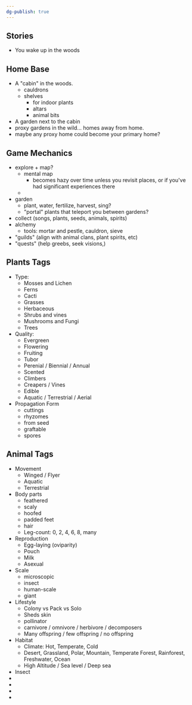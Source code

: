 ```yaml
---
dg-publish: true
---
```


## Stories
- You wake up in the woods
## Home Base
- A "cabin" in the woods.
	- cauldrons
	- shelves 
		- for indoor plants
		- altars
		- animal bits
- A garden next to the cabin
- proxy gardens in the wild... homes away from home. 
- maybe any proxy home could become your primary home?

## Game Mechanics
- explore + map?
	- mental map
		- becomes hazy over time unless you revisit places, or if you've had significant experiences there
	- 
- garden
	- plant, water, fertilize, harvest, sing?
	- "portal" plants that teleport you between gardens?
- collect (songs, plants, seeds, animals, spirits)
- alchemy
	- tools: mortar and pestle, cauldron, sieve
- "guilds" (align with animal clans, plant spirits, etc)
- "quests" (help greebs, seek visions,)

## Plants Tags
- Type:
	- Mosses and Lichen
	- Ferns
	- Cacti
	- Grasses
	- Herbaceous
	- Shrubs and vines
	- Mushrooms and Fungi
	- Trees
- Quality:
	- Evergreen
	- Flowering
	- Fruiting
	- Tubor
	- Perenial / Biennial / Annual
	- Scented
	- Climbers
	- Creapers / Vines
	- Edible
	- Aquatic / Terrestrial / Aerial
- Propagation Form
	- cuttings
	- rhyzomes
	- from seed
	- graftable
	- spores

## Animal Tags
- Movement
	- Winged / Flyer
	- Aquatic
	- Terrestrial
- Body parts
	- feathered
	- scaly
	- hoofed
	- padded feet
	- hair
	- Leg-count: 0, 2, 4, 6, 8, many
- Reproduction
	- Egg-laying (oviparity)
	- Pouch
	- Milk
	- Asexual
- Scale
	- microscopic
	- insect
	- human-scale
	- giant
- Lifestyle
	- Colony vs Pack vs Solo
	- Sheds skin
	- pollinator
	- carnivore / omnivore / herbivore / decomposers
	- Many offspring / few offspring / no offspring
- Habitat
	- Climate: Hot, Temperate, Cold
	- Desert, Grassland, Polar, Mountain, Temperate Forest, Rainforest, Freshwater, Ocean
	- High Altitude / Sea level / Deep sea
- Insect
- 
- 
- 
- 